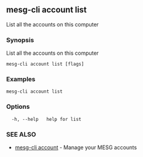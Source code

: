 ## mesg-cli account list

List all the accounts on this computer

### Synopsis

List all the accounts on this computer

```
mesg-cli account list [flags]
```

### Examples

```
mesg-cli account list
```

### Options

```
  -h, --help   help for list
```

### SEE ALSO

* [mesg-cli account](mesg-cli_account.md)	 - Manage your MESG accounts

